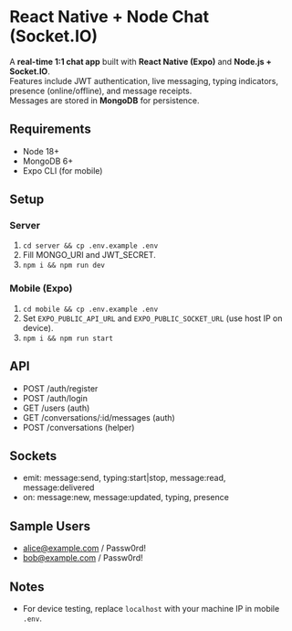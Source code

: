 # React Native + Node Chat (Socket.IO)
A **real-time 1:1 chat app** built with **React Native (Expo)** and **Node.js + Socket.IO**.  
Features include JWT authentication, live messaging, typing indicators, presence (online/offline), and message receipts.  
Messages are stored in **MongoDB** for persistence.

## Requirements
- Node 18+
- MongoDB 6+
- Expo CLI (for mobile)

## Setup
### Server
1. `cd server && cp .env.example .env`
2. Fill MONGO_URI and JWT_SECRET.
3. `npm i && npm run dev`

### Mobile (Expo)
1. `cd mobile && cp .env.example .env`
2. Set `EXPO_PUBLIC_API_URL` and `EXPO_PUBLIC_SOCKET_URL` (use host IP on device).
3. `npm i && npm run start`

## API
- POST /auth/register
- POST /auth/login
- GET /users (auth)
- GET /conversations/:id/messages (auth)
- POST /conversations (helper)

## Sockets
- emit: message:send, typing:start|stop, message:read, message:delivered
- on: message:new, message:updated, typing, presence

## Sample Users
- alice@example.com / Passw0rd!
- bob@example.com / Passw0rd!

## Notes
- For device testing, replace `localhost` with your machine IP in mobile `.env`.
